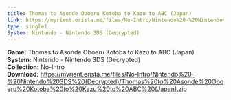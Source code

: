 ```yaml
---
title: Thomas to Asonde Oboeru Kotoba to Kazu to ABC (Japan)
link: https://myrient.erista.me/files/No-Intro/Nintendo%20-%20Nintendo%203DS%20(Decrypted)/Thomas%20to%20Asonde%20Oboeru%20Kotoba%20to%20Kazu%20to%20ABC%20(Japan).zip
type: single1
System: Nintendo - Nintendo 3DS (Decrypted)
---
```

<b>Game:</b> Thomas to Asonde Oboeru Kotoba to Kazu to ABC (Japan)<br>
<b>System:</b> Nintendo - Nintendo 3DS (Decrypted)<br>
<b>Collection:</b> No-Intro<br>
<b>Download:</b> https://myrient.erista.me/files/No-Intro/Nintendo%20-%20Nintendo%203DS%20(Decrypted)/Thomas%20to%20Asonde%20Oboeru%20Kotoba%20to%20Kazu%20to%20ABC%20(Japan).zip